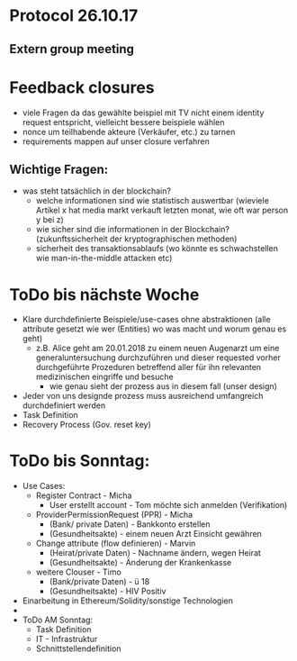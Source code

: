 # Protocol 26.10.17

## Extern group meeting 

# Feedback closures 
* viele Fragen da das gewählte beispiel mit TV nicht einem identity request entspricht, vielleicht bessere beispiele wählen 
* nonce um teilhabende akteure (Verkäufer, etc.) zu tarnen
* requirements mappen auf unser closure verfahren

## Wichtige Fragen:
* was steht tatsächlich in der blockchain?
   * welche informationen sind wie statistisch auswertbar (wieviele Artikel x hat media markt verkauft letzten monat, wie oft war person y bei z)
   * wie sicher sind die informationen in der Blockchain? (zukunftssicherheit der kryptographischen methoden)
   * sicherheit des transaktionsablaufs (wo könnte es schwachstellen wie man-in-the-middle attacken etc)

# ToDo bis nächste Woche
* Klare durchdefinierte Beispiele/use-cases ohne abstraktionen (alle attribute gesetzt wie wer (Entities) wo was macht und worum genau es geht)
   * z.B. Alice geht am 20.01.2018 zu einem neuen Augenarzt um eine generaluntersuchung durchzuführen und dieser requested vorher durchgeführte Prozeduren betreffend aller für ihn relevanten medizinischen eingriffe und besuche
     * wie genau sieht der prozess aus in diesem fall (unser design)
* Jeder von uns designde prozess muss ausreichend umfangreich durchdefiniert werden
* Task Definition
* Recovery Process (Gov. reset key)

# ToDo bis Sonntag:
* Use Cases:
	* Register Contract - Micha
		* User erstellt account - Tom möchte sich anmelden (Verifikation)
	* ProviderPermissionRequest (PPR) - Micha
		* (Bank/ private Daten) - Bankkonto erstellen
		* (Gesundheitsakte) - einem neuen Arzt Einsicht gewähren
	* Change attribute (flow definieren) - Marvin
		* (Heirat/private Daten) - Nachname ändern, wegen Heirat
		* (Gesundheitsakte) - Änderung der Krankenkasse
	* weitere Clouser - Timo
		* (Bank/private Daten) - ü 18
		* (Gesundheitsakte) - HIV Positiv
* Einarbeitung in Ethereum/Solidity/sonstige Technologien
* 
* ToDo AM Sonntag:
	* Task Definition
	* IT - Infrastruktur
	* Schnittstellendefinition

